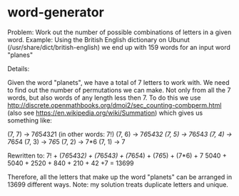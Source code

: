# word-generator

Problem: Work out the number of possible combinations of letters in a given word.
Example: Using the British English dictionary on Ubunut (/usr/share/dict/british-english) we end up with 159 words for an input word "planes"

Details:

Given the word "planets", we have a total of 7 letters to work with. We need to find out the number of permutations we can make. Not only from all the 7 words, but also words of any length less then 7. 
To do this we use http://discrete.openmathbooks.org/dmoi2/sec_counting-combperm.html (also see https://en.wikipedia.org/wiki/Summation) which gives us something like:

(7, 7)  ->  7*6*5*4*3*2*1 (in other words: 7!)
(7, 6)  ->  7*6*5*4*3*2
(7, 5)  ->  7*6*5*4*3
(7, 4)  ->  7*6*5*4
(7, 3)  ->  7*6*5
(7, 2)  ->  7*6
(7, 1)  ->  7

Rewritten to:
   7! + (7*6*5*4*3*2) + (7*6*5*4*3) + (7*6*5*4) + (7*6*5) + (7*6) + 7
   5040 + 5040 + 2520 + 840 + 210 + 42 +7 = 13699

Therefore, all the letters that make up the word "planets" can be arranged in 13699 different ways.  Note: my solution treats duplicate letters and unique. 


